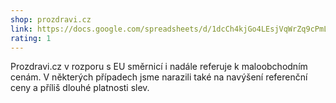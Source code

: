 ```yaml
---
shop: prozdravi.cz
link: https://docs.google.com/spreadsheets/d/1dcCh4kjGo4LEsjVqWrZq9cPmLp5cyzYVfcMp_bwFlUo/edit?usp=sharing
rating: 1
---
```


Prozdravi.cz v rozporu s EU směrnicí i nadále referuje k maloobchodním cenám. V některých případech jsme narazili také na navýšení referenční ceny a příliš dlouhé platnosti slev.
